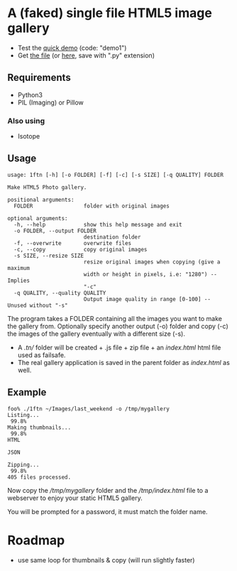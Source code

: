 # A (faked) single file HTML5 image gallery

* Test the [quick demo](http://devaux.fabien.free.fr/gal/) (code: "demo1")
* Get [the file](./1ftn) (or [here](https://raw.githubusercontent.com/fdev31/onefilegallery/master/1ftn), save with ".py" extension)


## Requirements

- Python3
- PIL (Imaging) or Pillow

### Also using

- Isotope

## Usage

    usage: 1ftn [-h] [-o FOLDER] [-f] [-c] [-s SIZE] [-q QUALITY] FOLDER

    Make HTML5 Photo gallery.

    positional arguments:
      FOLDER                folder with original images

    optional arguments:
      -h, --help            show this help message and exit
      -o FOLDER, --output FOLDER
                            destination folder
      -f, --overwrite       overwrite files
      -c, --copy            copy original images
      -s SIZE, --resize SIZE
                            resize original images when copying (give a maximum
                            width or height in pixels, i.e: "1280") -- Implies
                            "-c"
      -q QUALITY, --quality QUALITY
                            Output image quality in range [0-100] -- Unused without "-s"

The program takes a FOLDER containing all the images you want to make the gallery from.
Optionally specify another output (-o) folder and copy (-c) the images of the gallery eventually with a different size (-s).

- A *.tn/* folder will be created + .js file + zip file + an *index.html* html file used as failsafe. 
- The real gallery application is saved in the parent folder as *index.html* as well.

## Example

    foo% ./1ftn ~/Images/last_weekend -o /tmp/mygallery
    Listing...
     99.8%
    Making thumbnails...
     99.8%
    HTML

    JSON

    Zipping...
     99.8%
    405 files processed.

Now copy the */tmp/mygallery* folder and the */tmp/index.html* file to a webserver to enjoy your static HTML5 gallery.

You will be prompted for a password, it must match the folder name.

# Roadmap

- use same loop for thumbnails & copy (will run slightly faster)
